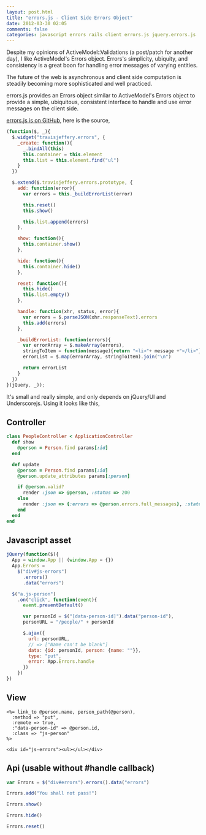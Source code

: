 ```yaml
---
layout: post.html
title: "errors.js - Client Side Errors Object"
date: 2012-03-30 02:05
comments: false
categories: javascript errors rails client errors.js jquery.errors.js
---
```


Despite my opinions of ActiveModel::Validations (a post/patch for another day),
I like ActiveModel's Errors object. Errors's simplicity, ubiquity, and
consistency is a great boon for handling error messages of varying entities.

The future of the web is asynchronous and client side computation is steadily becoming more
sophisticated and well practiced.

errors.js provides an Errors object similar to ActiveModel's Errors object to
provide a simple, ubiquitous, consistent interface to handle and use error
messages on the client side.

[errors.js is on GitHub](http://github.com/travisjeffery/errors.js), here is the source,

``` js
(function($, _){
  $.widget("travisjeffery.errors", {
    _create: function(){
      _.bindAll(this)
      this.container = this.element
      this.list = this.element.find("ul")
    }
  })

  $.extend($.travisjeffery.errors.prototype, {
    add: function(error){
      var errors = this._buildErrorList(error)

      this.reset()
      this.show()

      this.list.append(errors)
    },

    show: function(){
      this.container.show()
    },

    hide: function(){
      this.container.hide()
    },

    reset: function(){
      this.hide()
      this.list.empty()
    },

    handle: function(xhr, status, error){
      var errors = $.parseJSON(xhr.responseText).errors
      this.add(errors)
    },

    _buildErrorList: function(errors){
      var errorArray = $.makeArray(errors),
      stringToItem = function(message){return "<li>"+ message +"</li>"},
      errorList = $.map(errorArray, stringToItem).join("\n")

      return errorList
    }
  })
}(jQuery, _));
```


It's small and really simple, and only depends on jQuery/UI and Underscorejs. Using it looks
like this,

## Controller

```ruby
class PeopleController < ApplicationController
  def show
    @person = Person.find params[:id]
  end

  def update
    @person = Person.find params[:id]
    @person.update_attributes params[:person]

    if @person.valid?
      render :json => @person, :status => 200
    else
      render :json => {:errors => @person.errors.full_messages}, :status => 422
    end
  end
end
```

## Javascript asset

``` js
jQuery(function($){
  App = window.App || (window.App = {})
  App.Errors =
    $("div#js-errors")
      .errors()
      .data("errors")

  $("a.js-person")
    .on("click", function(event){
      event.preventDefault()

      var personId = $("[data-person-id]").data("person-id"),
      personURL = "/people/" + personId

      $.ajax({
        url: personURL,
        // => ["Name can't be blank"]
        data: {id: personId, person: {name: ""}},
        type: "put",
        error: App.Errors.handle
      })
    })
})
```

## View

``` erb
<%= link_to @person.name, person_path(@person),
  :method => "put",
  :remote => true,
  :"data-person-id" => @person.id,
  :class => "js-person"
%>

<div id="js-errors"><ul></ul></div>
```

## Api (usable without #handle callback)

``` js
var Errors = $("div#errors").errors().data("errors")

Errors.add("You shall not pass!")

Errors.show()

Errors.hide()

Errors.reset()
```
